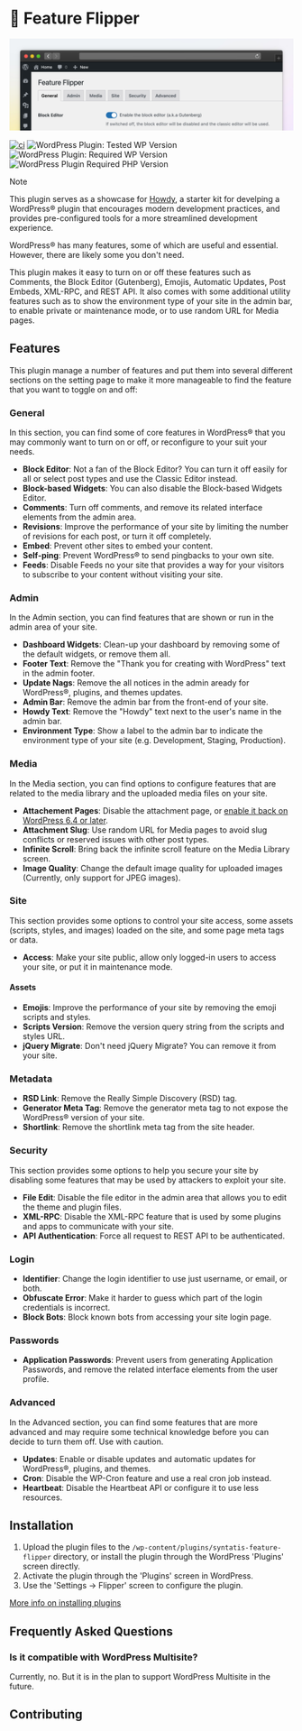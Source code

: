 # 🚥 Feature Flipper

![Banner](.wporg/banner-1544x500.png)

[![ci](https://github.com/syntatis/wp-feature-flipper/actions/workflows/ci.yml/badge.svg)](https://github.com/syntatis/wp-feature-flipper/actions/workflows/ci.yml) ![WordPress Plugin: Tested WP Version](https://img.shields.io/wordpress/plugin/tested/syntatis-feature-flipper) ![WordPress Plugin: Required WP Version](https://img.shields.io/wordpress/plugin/wp-version/syntatis-feature-flipper) ![WordPress Plugin Required PHP Version](https://img.shields.io/wordpress/plugin/required-php/syntatis-feature-flipper) 

> [!NOTE]  
> This plugin serves as a showcase for [Howdy](https://github.com/syntatis/howdy), a starter kit for develping a WordPress® plugin that encourages modern development practices, and provides pre-configured tools for a more streamlined development experience.

WordPress® has many features, some of which are useful and essential. However, there are likely some you don't need.

This plugin makes it easy to turn on or off these features such as Comments, the Block Editor (Gutenberg), Emojis, Automatic Updates, Post Embeds, XML-RPC, and REST API. It also comes with some additional utility features such as to show the environment type of your site in the admin bar, to enable private or maintenance mode, or to use random URL for Media pages.

## Features

This plugin manage a number of features and put them into several different sections on the setting page to make it more manageable to find the feature that you want to toggle on and off:

### General

In this section, you can find some of core features in WordPress® that you may commonly want to turn on or off, or reconfigure to your suit your needs.

* **Block Editor**: Not a fan of the Block Editor? You can turn it off easily for all or select post types and use the Classic Editor instead.
* **Block-based Widgets**: You can also disable the Block-based Widgets Editor.
* **Comments**: Turn off comments, and remove its related interface elements from the admin area.
* **Revisions**: Improve the performance of your site by limiting the number of revisions for each post, or turn it off completely.
* **Embed**: Prevent other sites to embed your content.
* **Self-ping**: Prevent WordPress® to send pingbacks to your own site.
* **Feeds**: Disable Feeds no your site that provides a way for your visitors to subscribe to your content without visiting your site.

### Admin

In the Admin section, you can find features that are shown or run in the admin area of your site.

* **Dashboard Widgets**: Clean-up your dashboard by removing some of the default widgets, or remove them all.
* **Footer Text**: Remove the "Thank you for creating with WordPress" text in the admin footer.
* **Update Nags**: Remove the all notices in the admin aready for WordPress®, plugins, and themes updates.
* **Admin Bar**: Remove the admin bar from the front-end of your site.
* **Howdy Text**: Remove the "Howdy" text next to the user's name in the admin bar.
* **Environment Type**: Show a label to the admin bar to indicate the environment type of your site (e.g. Development, Staging, Production).

### Media

In the Media section, you can find options to configure features that are related to the media library and the uploaded media files on your site.

* **Attachement Pages**: Disable the attachment page, or [enable it back on WordPress 6.4 or later](https://make.wordpress.org/core/2023/10/16/changes-to-attachment-pages/).
* **Attachment Slug**: Use random URL for Media pages to avoid slug conflicts or reserved issues with other post types.
* **Infinite Scroll**: Bring back the infinite scroll feature on the Media Library screen.
* **Image Quality**: Change the default image quality for uploaded images (Currently, only support for JPEG images).

### Site

This section provides some options to control your site access, some assets (scripts, styles, and images) loaded on the site, and some page meta tags or data.

* **Access**: Make your site public, allow only logged-in users to access your site, or put it in maintenance mode.

#### Assets

* **Emojis**: Improve the performance of your site by removing the emoji scripts and styles.
* **Scripts Version**: Remove the version query string from the scripts and styles URL.
* **jQuery Migrate**: Don't need jQuery Migrate? You can remove it from your site.

### Metadata

* **RSD Link**: Remove the Really Simple Discovery (RSD) tag.
* **Generator Meta Tag**: Remove the generator meta tag to not expose the WordPress® version of your site.
* **Shortlink**: Remove the shortlink meta tag from the site header.

### Security

This section provides some options to help you secure your site by disabling some features that may be used by attackers to exploit your site.

* **File Edit**: Disable the file editor in the admin area that allows you to edit the theme and plugin files.
* **XML-RPC**: Disable the XML-RPC feature that is used by some plugins and apps to communicate with your site.
* **API Authentication**: Force all request to REST API to be authenticated.

### Login

* **Identifier**: Change the login identifier to use just username, or email, or both.
* **Obfuscate Error**: Make it harder to guess which part of the login credentials is incorrect.
* **Block Bots**: Block known bots from accessing your site login page.

### Passwords

* **Application Passwords**: Prevent users from generating Application Passwords, and remove the related interface elements from the user profile.

### Advanced

In the Advanced section, you can find some features that are more advanced and may require some technical knowledge before you can decide to turn them off. Use with caution.

* **Updates**: Enable or disable updates and automatic updates for WordPress®, plugins, and themes.
* **Cron**: Disable the WP-Cron feature and use a real cron job instead.
* **Heartbeat**: Disable the Heartbeat API or configure it to use less resources.

## Installation

1. Upload the plugin files to the `/wp-content/plugins/syntatis-feature-flipper` directory, or install the plugin through the WordPress 'Plugins' screen directly.
2. Activate the plugin through the 'Plugins' screen in WordPress.
3. Use the 'Settings → Flipper' screen to configure the plugin.

[More info on installing plugins](https://wordpress.org/documentation/article/manage-plugins/#installing-plugins)

## Frequently Asked Questions

### Is it compatible with WordPress Multisite?

Currently, no. But it is in the plan to support WordPress Multisite in the future.

## Contributing
